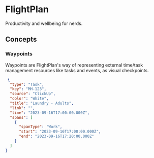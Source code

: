 # FlightPlan
Productivity and wellbeing for nerds.

## Concepts

### Waypoints
Waypoints are FlightPlan's way of representing external time/task management resources like tasks and events, as visual checkpoints. 
```json
 {
  "type": "Task",
  "key": "MH-123",
  "source": "ClickUp",
  "color": "White",
  "title": "Laundry - Adults",
  "link": "",
  "time": "2023-09-16T17:00:00.000Z",
  "spans": [
    {
      "spanType": "Work",
      "start": "2023-09-16T17:00:00.000Z",
      "end": "2023-09-16T17:20:00.000Z"
    }
  ]
}

```
